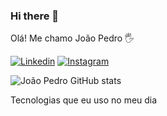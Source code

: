 ### Hi there 👋
Olá! Me chamo João Pedro 🖐️


[![Linkedin](https://img.shields.io/badge/LinkedIn-0077B5?style=for-the-badge&logo=linkedin&logoColor=white)](https://www.linkedin.com/in/joão-pedro-b52167239/) [![Instagram](https://img.shields.io/badge/Instagram-E4405F?style=for-the-badge&logo=instagram&logoColor=white)](https://www.instagram.com/jpedro_bm/)

![João Pedro GitHub stats](https://github-readme-stats.vercel.app/api?username=J0aoPedr0&show_icons=true&theme=radical)

Tecnologias que eu uso no meu dia
